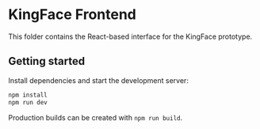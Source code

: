 # KingFace Frontend

This folder contains the React-based interface for the KingFace prototype.

## Getting started

Install dependencies and start the development server:

```bash
npm install
npm run dev
```

Production builds can be created with `npm run build`.
